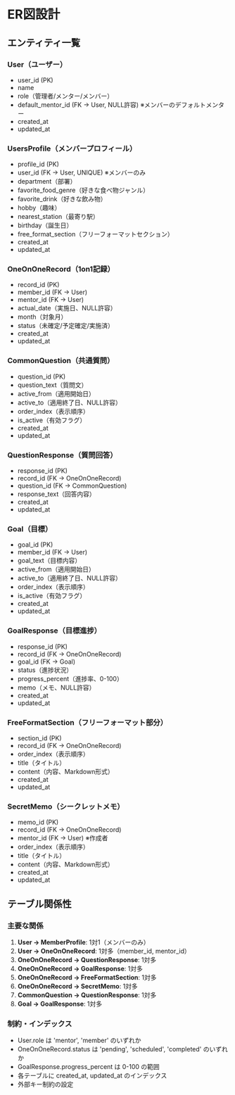 # ER図設計

## エンティティ一覧

### User（ユーザー）
- user_id (PK)
- name
- role（管理者/メンター/メンバー）
- default_mentor_id (FK → User, NULL許容) ※メンバーのデフォルトメンター
- created_at
- updated_at

### UsersProfile（メンバープロフィール）
- profile_id (PK)
- user_id (FK → User, UNIQUE) ※メンバーのみ
- department（部署）
- favorite_food_genre（好きな食べ物ジャンル）
- favorite_drink（好きな飲み物）
- hobby（趣味）
- nearest_station（最寄り駅）
- birthday（誕生日）
- free_format_section（フリーフォーマットセクション）
- created_at
- updated_at

### OneOnOneRecord（1on1記録）
- record_id (PK)
- member_id (FK → User)
- mentor_id (FK → User)
- actual_date（実施日、NULL許容）
- month（対象月）
- status（未確定/予定確定/実施済）
- created_at
- updated_at

### CommonQuestion（共通質問）
- question_id (PK)
- question_text（質問文）
- active_from（適用開始日）
- active_to（適用終了日、NULL許容）
- order_index（表示順序）
- is_active（有効フラグ）
- created_at
- updated_at

### QuestionResponse（質問回答）
- response_id (PK)
- record_id (FK → OneOnOneRecord)
- question_id (FK → CommonQuestion)
- response_text（回答内容）
- created_at
- updated_at

### Goal（目標）
- goal_id (PK)
- member_id (FK → User)
- goal_text（目標内容）
- active_from（適用開始日）
- active_to（適用終了日、NULL許容）
- order_index（表示順序）
- is_active（有効フラグ）
- created_at
- updated_at

### GoalResponse（目標進捗）
- response_id (PK)
- record_id (FK → OneOnOneRecord)
- goal_id (FK → Goal)
- status（進捗状況）
- progress_percent（進捗率、0-100）
- memo（メモ、NULL許容）
- created_at
- updated_at

### FreeFormatSection（フリーフォーマット部分）
- section_id (PK)
- record_id (FK → OneOnOneRecord)
- order_index（表示順序）
- title（タイトル）
- content（内容、Markdown形式）
- created_at
- updated_at

### SecretMemo（シークレットメモ）
- memo_id (PK)
- record_id (FK → OneOnOneRecord)
- mentor_id (FK → User) ※作成者
- order_index（表示順序）
- title（タイトル）
- content（内容、Markdown形式）
- created_at
- updated_at

## テーブル関係性

### 主要な関係
1. **User → MemberProfile**: 1対1（メンバーのみ）
2. **User → OneOnOneRecord**: 1対多（member_id, mentor_id）
3. **OneOnOneRecord → QuestionResponse**: 1対多
4. **OneOnOneRecord → GoalResponse**: 1対多
5. **OneOnOneRecord → FreeFormatSection**: 1対多
6. **OneOnOneRecord → SecretMemo**: 1対多
7. **CommonQuestion → QuestionResponse**: 1対多
8. **Goal → GoalResponse**: 1対多

### 制約・インデックス
- User.role は 'mentor', 'member' のいずれか
- OneOnOneRecord.status は 'pending', 'scheduled', 'completed' のいずれか
- GoalResponse.progress_percent は 0-100 の範囲
- 各テーブルに created_at, updated_at のインデックス
- 外部キー制約の設定